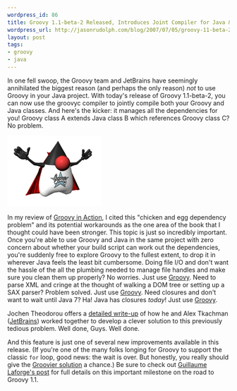 ```yaml
---
wordpress_id: 86
title: Groovy 1.1-beta-2 Released, Introduces Joint Compiler for Java & Groovy!
wordpress_url: http://jasonrudolph.com/blog/2007/07/05/groovy-11-beta-2-released-introduces-joint-compiler-for-java-groovy/
layout: post
tags:
- groovy
- java
---
```

In one fell swoop, the Groovy team and JetBrains have seemingly annihilated the biggest reason (and perhaps the only reason) *not* to use Groovy in your Java project.  With today's release of Groovy 1.1-beta-2, you can now use the groovyc compiler to jointly compile both your Groovy and Java classes.  And here's the kicker: it manages all the dependencies for you!  Groovy class A extends Java class B which references Groovy class C?  No problem.


<!--more-->

![2007-07-05 Groovy Duke](/resources/20070705-groovy-duke.jpg)

In my review of [Groovy in Action](http://jasonrudolph.com/blog/2007/06/13/infoq-review-groovy-in-action/), I cited this "chicken and egg dependency problem" and its potential workarounds as the one area of the book that I thought could have been stronger.  This topic is just so incredibly important.  Once you're able to use Groovy and Java in the same project with zero concern about whether your build script can work out the dependencies, you're suddenly free to explore Groovy to the fullest extent, to drop it in wherever Java feels the least bit cumbersome.  Doing file I/O and don't want the hassle of the all the plumbing needed to manage file handles and make sure you clean them up properly?  No worries.  Just use [Groovy](http://groovy.codehaus.org/groovy-jdk.html#cls13).  Need to parse XML and cringe at the thought of walking a DOM tree or setting up a SAX parser?  Problem solved.  Just use [Groovy](http://groovy.codehaus.org/Reading+XML+using+Groovy's+XmlSlurper).  Need closures and don't want to wait until Java 7?  Ha!  Java has closures *today*!  Just use [Groovy](http://groovy.codehaus.org/Closures).

Jochen Theodorou offers a [detailed write-up](http://blackdragsview.blogspot.com/2007/07/joint-compilation-in-groovy.html) of how he and Alex Tkachman ([JetBrains](http://www.jetbrains.net/confluence/display/GRVY/Groovy+Home)) worked together to develop a clever solution to this previously tedious problem.  Well done, Guys.  Well done.  

And this feature is just one of several new improvements available in this release.  (If you're one of the many folks longing for Groovy to support the classic `for` loop, good news: the wait is over.  But honestly, you really should give the [Groovier solution](http://groovy.codehaus.org/Looping#Looping-forloop) a chance.)  Be sure to check out [Guillaume Laforge's post](http://glaforge.free.fr/weblog/?itemid=219) for full details on this important milestone on the road to Groovy 1.1.
